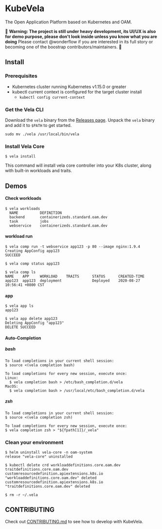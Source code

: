 # KubeVela

The Open Application Platform based on Kubernetes and OAM.

:rotating_light: **Warning: The project is still under heavy development, its UI/UX is also for demo purpose, please don't look inside unless you know what you are doing** Please contact @wonderflow if you are interested in its full story or becoming one of the boostrap contributors/maintainers. :rotating_light:

## Install

### Prerequisites
- Kubernetes cluster running Kubernetes v1.15.0 or greater
- kubectl current context is configured for the target cluster install
  - ```kubectl config current-context```

### Get the Vela CLI

Download the `vela` binary from the [Releases page](https://github.com/oam-dev/kubevela/releases). Unpack the `vela` binary and add it to `$PATH` to get started.

```shell
sudo mv ./vela /usr/local/bin/vela
```

### Install Vela Core

```shell script
$ vela install
```

This command will install vela core controller into your K8s cluster, along with built-in workloads and traits.

## Demos

#### Check workloads

```
$ vela workloads
  NAME         	DEFINITION
  backend      	containerizeds.standard.oam.dev
  task         	jobs
  webservice   	containerizeds.standard.oam.dev
```

#### workload run
```shell script
$ vela comp run -t webservice app123 -p 80 --image nginx:1.9.4
Creating AppConfig app123
SUCCEED

$ vela comp status app123

$ vela comp ls
NAME 	APP  	WORKLOAD  	TRAITS     	STATUS  	CREATED-TIME
app123  app123  deployment	           	Deployed	2020-08-27 10:56:41 +0800 CST
```

#### app

```
$ vela app ls
app123

$ vela app delete app123
Deleting AppConfig "app123"
DELETE SUCCEED
```

#### Auto-Completion

##### bash

```shell script
To load completions in your current shell session:
$ source <(vela completion bash)

To load completions for every new session, execute once:
Linux:
  $ vela completion bash > /etc/bash_completion.d/vela
MacOS:
  $ vela completion bash > /usr/local/etc/bash_completion.d/vela
```

##### zsh

```shell script
To load completions in your current shell session:
$ source <(vela completion zsh)

To load completions for every new session, execute once:
$ vela completion zsh > "${fpath[1]}/_vela"
```

### Clean your environment

```shell script
$ helm uninstall vela-core -n oam-system
release "vela-core" uninstalled
```

```shell script
$ kubectl delete crd workloaddefinitions.core.oam.dev traitdefinitions.core.oam.dev
customresourcedefinition.apiextensions.k8s.io "workloaddefinitions.core.oam.dev" deleted
customresourcedefinition.apiextensions.k8s.io "traitdefinitions.core.oam.dev" deleted
```

```shell script
$ rm -r ~/.vela
```

## CONTRIBUTING
Check out [CONTRIBUTING.md](./CONTRIBUTING.md) to see how to develop with KubeVela.

